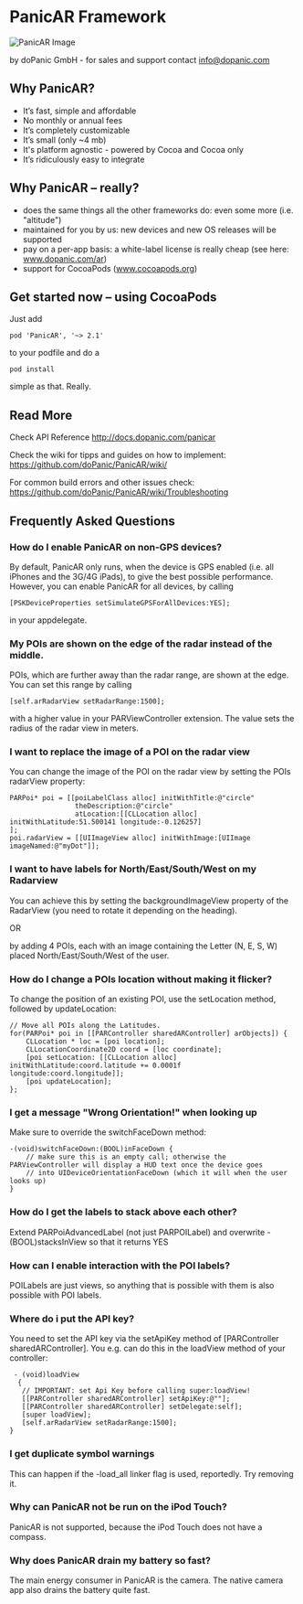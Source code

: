 # PanicAR Framework

![PanicAR Image](https://raw.github.com/doPanic/PanicAR/beta/Screenshots/product.png)

by doPanic GmbH - for sales and support contact info@dopanic.com

## Why PanicAR?

* It’s fast, simple and affordable
* No monthly or annual fees
* It’s completely customizable
* It’s small (only ~4 mb)
* It's platform agnostic - powered by Cocoa and Cocoa only
* It’s ridiculously easy to integrate

## Why PanicAR – really?

* does the same things all the other frameworks do: even some more (i.e. "altitude")
* maintained for you by us: new devices and new OS releases will be supported
* pay on a per-app basis: a white-label license is really cheap (see here: www.dopanic.com/ar)
* support for CocoaPods (www.cocoapods.org)

## Get started now – using CocoaPods

Just add

    pod 'PanicAR', '~> 2.1'

to your podfile and do a
    
    pod install
    
simple as that. Really.


## Read More

Check API Reference
http://docs.dopanic.com/panicar

Check the wiki for tipps and guides on how to implement:
https://github.com/doPanic/PanicAR/wiki/

For common build errors and other issues check:
https://github.com/doPanic/PanicAR/wiki/Troubleshooting

## Frequently Asked Questions
### How do I enable PanicAR on non-GPS devices?

By default, PanicAR only runs, when the device is GPS enabled (i.e. all iPhones and the 3G/4G iPads), to give the best possible performance.
However, you can enable PanicAR for all devices, by calling 

    [PSKDeviceProperties setSimulateGPSForAllDevices:YES];

in your appdelegate. 

### My POIs are shown on the edge of the radar instead of the middle.

POIs, which are further away than the radar range, are shown at the edge.
You can set this range by calling

    [self.arRadarView setRadarRange:1500];

with a higher value in your PARViewController extension.
The value sets the radius of the radar view in meters.

### I want to replace the image of a POI on the radar view

You can change the image of the POI on the radar view by setting the POIs radarView property:

    PARPoi* poi = [[poiLabelClass alloc] initWithTitle:@"circle"
                    theDescription:@"circle"
                    atLocation:[[CLLocation alloc] initWithLatitude:51.500141 longitude:-0.126257]
    ];
    poi.radarView = [[UIImageView alloc] initWithImage:[UIImage imageNamed:@"myDot"]];

### I want to have labels for North/East/South/West on my Radarview

You can achieve this by setting the backgroundImageView property of the RadarView (you need to rotate it depending on the heading).

OR 

by adding 4 POIs, each with an image containing the Letter (N, E, S, W) placed North/East/South/West of the user.

### How do I change a POIs location without making it flicker?

To change the position of an existing POI, use the setLocation method, followed by updateLocation:

    // Move all POIs along the Latitudes.
    for(PARPoi* poi in [[PARController sharedARController] arObjects]) {
        CLLocation * loc = [poi location];
        CLLocationCoordinate2D coord = [loc coordinate];
        [poi setLocation: [[CLLocation alloc] initWithLatitude:coord.latitude += 0.0001f longitude:coord.longitude]];
        [poi updateLocation];
    };

### I get a message "Wrong Orientation!" when looking up

Make sure to override the switchFaceDown method:

    -(void)switchFaceDown:(BOOL)inFaceDown {
        // make sure this is an empty call; otherwise the PARViewController will display a HUD text once the device goes
        // into UIDeviceOrientationFaceDown (which it will when the user looks up)
    }

### How do I get the labels to stack above each other?

Extend PARPoiAdvancedLabel (not just PARPOILabel) and overwrite -(BOOL)stacksInView so that it returns YES

### How can I enable interaction with the POI labels?

POILabels are just views, so anything that is possible with them is also possible with POI labels.

### Where do i put the API key?
You need to set the API key via the setApiKey method of [PARController sharedARController].
You e.g. can do this in the loadView method of your controller:

     - (void)loadView
      {
       // IMPORTANT: set Api Key before calling super:loadView!
       [[PARController sharedARController] setApiKey:@""];
       [[PARController sharedARController] setDelegate:self];
       [super loadView];
       [self.arRadarView setRadarRange:1500];
    }

### I get duplicate symbol warnings
This can happen if the -load_all linker flag is used, reportedly. Try removing it.

### Why can PanicAR not be run on the iPod Touch?
PanicAR is not supported, because the iPod Touch does not have a compass.

### Why does PanicAR drain my battery so fast?
The main energy consumer in PanicAR is the camera. The native camera app also drains the battery quite fast.


